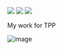 ![](https://img.shields.io/badge/.NET-5C2D91?style=for-the-badge&logo=.net&logoColor=white)
![](https://img.shields.io/badge/C%23-239120?style=for-the-badge&logo=c-sharp&logoColor=white)
![](https://img.shields.io/badge/Visual_Studio-5C2D91?style=for-the-badge&logo=visual%20studio&logoColor=white)


My work for TPP

![image](https://github.com/gitblanc/TPP/assets/87705461/a8302ef8-d3b2-455f-a3c3-2d6969760472)


